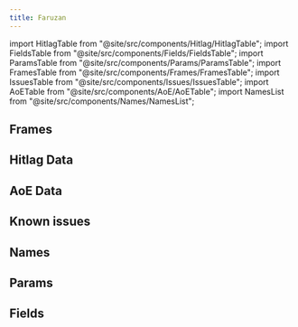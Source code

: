 ```yaml
---
title: Faruzan
---
```


import HitlagTable from "@site/src/components/Hitlag/HitlagTable";
import FieldsTable from "@site/src/components/Fields/FieldsTable";
import ParamsTable from "@site/src/components/Params/ParamsTable";
import FramesTable from "@site/src/components/Frames/FramesTable";
import IssuesTable from "@site/src/components/Issues/IssuesTable";
import AoETable from "@site/src/components/AoE/AoETable";
import NamesList from "@site/src/components/Names/NamesList";

## Frames

<FramesTable item_key="faruzan" />

## Hitlag Data

<HitlagTable item_key="faruzan" />

## AoE Data

<AoETable item_key="faruzan" />

## Known issues

<IssuesTable item_key="faruzan" />

## Names

<NamesList item_key="faruzan" />

## Params

<ParamsTable item_key="faruzan" />

## Fields

<FieldsTable item_key="faruzan" />